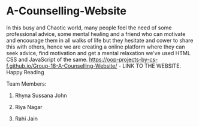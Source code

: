 # A-Counselling-Website
In this busy and Chaotic world, many people feel the need of some professional advice, some mental healing and a friend who can motivate and encourage them in all walks of life but they hesitate and cower to share this with others, hence we are creating a online platform where they can seek advice, find motivation and get a mental relaxation we've used HTML CSS and JavaScript of the same.
https://oop-projects-by-cs-f.github.io/Group-18-A-Counselling-Website/ - LINK TO THE WEBSITE.
Happy Reading

Team Members:

1. Rhyna Sussana John

2. Riya Nagar

3. Rahi Jain
